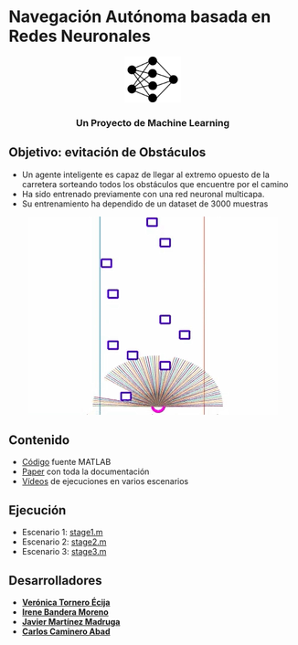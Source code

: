 # Navegación Autónoma basada en Redes Neuronales
<div align="center">
  <a href="https://github.com/Carlosalpha1/aprendizaje-proyecto">
    <img src="docs/README/red-neuronal.png" alt="Portada" width="100" height="80">
  </a>
  <h3 align="center">Un Proyecto de Machine Learning</h3>
</div>


## Objetivo: evitación de Obstáculos
* Un agente inteligente es capaz de llegar al extremo opuesto de la carretera sorteando todos los obstáculos que encuentre por el camino
* Ha sido entrenado previamente con una red neuronal multicapa.
* Su entrenamiento ha dependido de un dataset de 3000 muestras
<div align="center">
  <a href="https://github.com/Carlosalpha1/aprendizaje-proyecto">
    <img src="docs/README/demo-portada.gif" alt="Demostracion">
  </a>
</div>

## Contenido
* [Código](https://github.com/Carlosalpha1/aprendizaje-proyecto/tree/main/obstacle_avoidance) fuente MATLAB
* [Paper](https://github.com/Carlosalpha1/aprendizaje-proyecto/tree/main/docs/paper.pdf) con toda la documentación
* [Vídeos](https://github.com/Carlosalpha1/aprendizaje-proyecto/tree/main/docs/video_executions) de ejecuciones en varios escenarios

## Ejecución
* Escenario 1: [stage1.m](https://github.com/Carlosalpha1/aprendizaje-proyecto/tree/main/obstacle_avoidance/stage1.m)
* Escenario 2: [stage2.m](https://github.com/Carlosalpha1/aprendizaje-proyecto/tree/main/obstacle_avoidance/stage2.m)
* Escenario 3: [stage3.m](https://github.com/Carlosalpha1/aprendizaje-proyecto/tree/main/obstacle_avoidance/stage3.m)

## Desarrolladores
* [**Verónica Tornero Écija**](https://github.com/Veronica274) 
* [**Irene Bandera Moreno**](https://github.com/irenebm)
* [**Javier Martínez Madruga**](https://github.com/jmrtzma)
* [**Carlos Caminero Abad**](https://github.com/Carlosalpha1)

